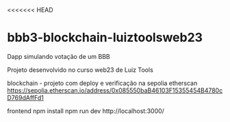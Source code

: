<<<<<<< HEAD
# bbb3-blockchain-luiztoolsweb23
Dapp simulando votação de um BBB

Projeto desenvolvido no curso web23 de Luiz Tools

blockchain - projeto com deploy e verificação na sepolia etherscan
https://sepolia.etherscan.io/address/0x085550baB46103F15355454B4780cD769dAffFd1

frontend
npm install
npm run dev
http://localhost:3000/
